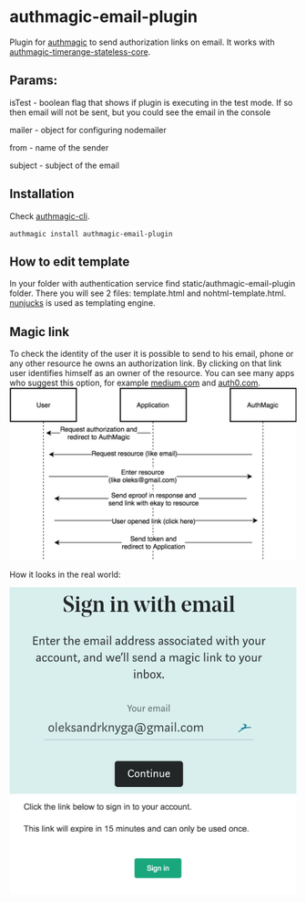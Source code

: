 authmagic-email-plugin
========================
Plugin for <a href="https://github.com/authmagic/authmagic">authmagic</a> to send authorization links on email. It works with <a href="https://github.com/authmagic/authmagic-timerange-stateless-core">authmagic-timerange-stateless-core</a>.

Params:
-----------
isTest - boolean flag that shows if plugin is executing in the test mode. If so then email will not be sent, but you could see the email in the console

mailer - object for configuring nodemailer

from - name of the sender

subject - subject of the email

Installation
-----------
Check <a href="https://github.com/authmagic/authmagic-cli">authmagic-cli</a>.
```
authmagic install authmagic-email-plugin
```

How to edit template
----------
In your folder with authentication service find static/authmagic-email-plugin folder. There you will see 2 files: template.html and nohtml-template.html. <a href="https://mozilla.github.io/nunjucks/">nunjucks</a> is used as templating engine.

Magic link
-----------
To check the identity of the user it is possible to send to his email, phone or any other resource he owns an authorization link. By clicking on that link user identifies himself as an owner of the resource. You can see many apps who suggest this option, for example <a href="https://medium.com/">medium.com</a> and <a href="https://auth0.com/">auth0.com</a>.
<img src="https://github.com/authmagic/authmagic/blob/master/docs/images/authmagic-timerange-stateless-core.png?raw=true" width="600px"/>

How it looks in the real world:

<img src="https://github.com/authmagic/authmagic/blob/master/docs/images/medium-example1.png?raw=true" width="600px"/>
<img src="https://github.com/authmagic/authmagic/blob/master/docs/images/medium-confirm.png?raw=true" width="600px"/>
